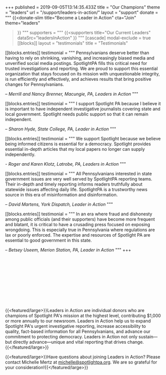 +++
published = 2019-09-05T13:14:35.433Z
title = "Our Champions"
theme = "leaders"
url = "/support/leaders-in-action/"
layout = "support"
donate = """
{{<donate-slim
    title="Become a Leader in Action"
    cta="Join"
    theme="leaders"
>}}
"""
supporters = """
{{<supporters
  title="Our Current Leaders"
  dataSrc="leadersInAction"
>}}
"""
[cascade]
modal-exclude = true
[[blocks]]
layout = "testimonials"
title = "Testimonials"

[[blocks.entries]]
testimonial = """
  Pennsylvanians deserve better than having to rely on shrinking, vanishing, and increasingly biased media and unverified social media postings.  SpotlightPA fills this critical need for trusted investigations and reporting.  We are proud to support this essential organization that stays focused on its mission with unquestionable integrity, is run efficiently and effectively, and achieves results that bring positive changes for Pennsylvanians. 
  
  *– Merrill and Nancy Brenner, Macungie, PA, Leaders in Action* 
"""

[[blocks.entries]]
testimonial = """
  I support Spotlight PA because I believe it is important to have independent investigative journalists covering state and local government. Spotlight needs public support so that it can remain independent. 
  
  *– Sharon Hyde, State College, PA, Leader in Action*
"""

[[blocks.entries]]
testimonial = """
  We support Spotlight because we believe being informed citizens is essential for a democracy. Spotlight provides essential in-depth articles that my local papers no longer can supply independently. 
  
  *- Roger and Karen Klotz, Latrobe, PA, Leaders in Action*
"""

[[blocks.entries]]
testimonial = """
  All Pennsylvanians interested in state government issues are very well served by SpotlightPA reporting teams. Their in-depth and timely reporting informs readers truthfully about statewide issues affecting daily life. SpotlightPA is a trustworthy news source in this era of misinformation and disinformation. 
  
  *– David Martens, York Dispatch, Leader in Action*
  """

[[blocks.entries]]
testimonial = """
  In an era where fraud and dishonesty among public officials (and their supporters) have become more frequent and blatant, it is critical to have a crusading press focused on exposing wrongdoing. This is especially true in Pennsylvania where regulations are lax or poorly enforced. The expertise and resources of Spotlight PA are essential to good government in this state.
  
  *– Betsey Useem, Merion Station, PA, Leader in Action*
"""
+++

<svg class="float-right -mt-6 lg:-mr-16 mb-2 ml-1 md:ml-2 md:h-52">
  <use href="#leaders-in-action" />
</svg>

{{<featured/large>}}Leaders in Action are individual donors who are champions of Spotlight PA's mission at the highest level, contributing $1,000 or more annually to our newsroom. Leaders in Action help us to expand Spotlight PA's urgent investigative reporting, increase accessibility to quality, fact-based information for all Pennsylvanians, and advance our commitment to protecting democracy. Leaders in Action not only sustain—but directly advance—unique and vital reporting that drives change.{{</featured/large>}}

{{<featured/large>}}Have questions about joining Leaders in Action? Please contact Michelle Mertz at <a href="mailto:michelle@spotlightpa.org">michelle@spotlightpa.org</a>. We are so grateful for your consideration!{{</featured/large>}}